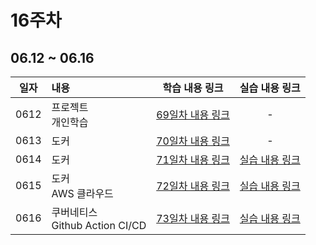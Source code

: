 # 16주차

## 06.12 ~ 06.16

|  일자  | 내용                                 |             학습 내용 링크             |          실습 내용 링크          |
|:----:|:-----------------------------------|:--------------------------------:|:--------------------------:|
| 0612 | 프로젝트<br/>개인학습<br/>                 |    [69일차 내용 링크](./src/day69)     |             -              |
| 0613 | 도커<br/>                            |    [70일차 내용 링크](./src/day70)     |             -              |
| 0614 | 도커<br/>                            | [71일차 내용 링크](./src/day71/course) | [실습 내용 링크](./src/day71/hw) |
| 0615 | 도커<br/>AWS 클라우드<br/>               | [72일차 내용 링크](./src/day72/course) | [실습 내용 링크](./src/day72/hw) |
| 0616 | 쿠버네티스<br/>Github Action CI/CD<br/> | [73일차 내용 링크](./src/day73/course) | [실습 내용 링크](./src/day73/hw) |